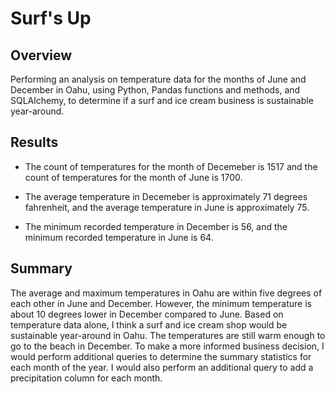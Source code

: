 # Surf's Up

## Overview
Performing an analysis on temperature data for the months of June and December in Oahu, using Python, Pandas functions and methods, and SQLAlchemy, to determine if a surf and ice cream business is sustainable year-around.

## Results
- The count of temperatures for the month of Decemeber is 1517 and the count of temperatures for the month of June is 1700.

- The average temperature in Decemeber is approximately 71 degrees fahrenheit, and the average temperature in June is approximately 75.

- The minimum recorded temperature in December is 56, and the minimum recorded temperature in June is 64.

## Summary
The average and maximum temperatures in Oahu are within five degrees of each other in June and December. However, the minimum temperature is about 10 degrees lower in December compared to June. Based on temperature data alone, I think a surf and ice cream shop would be sustainable year-around in Oahu. The temperatures are still warm enough to go to the beach in December.
To make a more informed business decision, I would perform additional queries to determine the summary statistics for each month of the year. I would also perform an additional query to add a precipitation column for each month.
